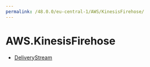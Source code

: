 ```yaml
---
permalink: /48.0.0/eu-central-1/AWS/KinesisFirehose/
---
```


# AWS.KinesisFirehose



* [DeliveryStream](DeliveryStream.md)